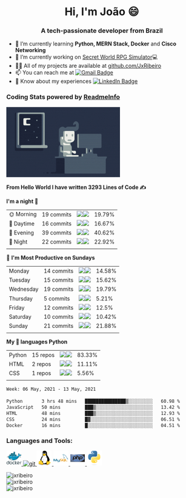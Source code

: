 
<!--
**JxRibeiro/JxRibeiro** is a ✨ _special_ ✨ repository because its `README.md` (this file) appears on your GitHub profile.

Here are some ideas to get you started:

- 🔭 I’m currently working on ...
- 🌱 I’m currently learning ...
- 👯 I’m looking to collaborate on ...
- 🤔 I’m looking for help with ...
- 💬 Ask me about ...
- 📫 How to reach me: ...
- 😄 Pronouns: ...
- ⚡ Fun fact: ...
-->

<h1 align="center">Hi, I'm João 😄</h1>
<h3 align="center">A tech-passionate developer from Brazil</h3>

- 🌱 I’m currently learning **Python, MERN Stack, Docker** and **Cisco Networking**
- 🔭 I’m currently working on [Secret World RPG Simulator](https://github.com/JxRibeiro/Secret-World-RPG)💻
- 👨‍💻 All of my projects are available at [github.com/JxRibeiro](github.com/JxRibeiro)
- 📫 You can reach me at [![Gmail Badge](https://img.shields.io/badge/-joaomarcio.ribeiro@gmail.com-c14438?style=flat&logo=Gmail&logoColor=white&link=mailto:joaomarcio.ribeiro@gmail.com)](mailto:joaomarcio.ribeiro@gmail.com) 
- 📄 Know about my experiences [![LinkedIn Badge](https://img.shields.io/badge/LinkedIn-0077B5?style=for-the-badge&logo=linkedin&logoColor=white&link=https://www.linkedin.com/in/joao-m-ribeiro/)](https://www.linkedin.com/in/joao-m-ribeiro/)

### Coding Stats powered by [ReadmeInfo](https://github.com/th3c0d3br34ker/github-readme-info)
![Coding Gif](https://raw.githubusercontent.com/AVS1508/AVS1508/master/assets/Night-Coding.gif)
<!--START_SECTION:readme-info-->
<!--START_SECTION_LINES_OF_CODE:readme-info-->
**From Hello World I have written 3293 Lines of Code ✍️**


<!--END_SECTION_LINES_OF_CODE:readme-info-->

<!--START_SECTION_DAILY_COMMIT:readme-info-->
**I'm a night 🦉** 

| | | | |
| --- | --- | --- | --- |
|🌞 Morning                |19 commits          |![](https://via.placeholder.com/80x22/000000/000000?text=+)![](https://via.placeholder.com/320x22/b8b8b8/b8b8b8?=text=+)|19.79%|
|🌆 Daytime                |16 commits          |![](https://via.placeholder.com/68x22/000000/000000?text=+)![](https://via.placeholder.com/332x22/b8b8b8/b8b8b8?=text=+)|16.67%|
|🌃 Evening                |39 commits          |![](https://via.placeholder.com/164x22/000000/000000?text=+)![](https://via.placeholder.com/236x22/b8b8b8/b8b8b8?=text=+)|40.62%|
|🌙 Night                  |22 commits          |![](https://via.placeholder.com/92x22/000000/000000?text=+)![](https://via.placeholder.com/308x22/b8b8b8/b8b8b8?=text=+)|22.92%|
| | | | |

<!--END_SECTION_DAILY_COMMIT:readme-info-->

<!--START_SECTION_WEEKLY_COMMIT:readme-info-->
📅 **I'm Most Productive on Sundays** 

| | | | |
| --- | --- | --- | --- |
|Monday                   |14 commits          |![](https://via.placeholder.com/60x22/000000/000000?text=+)![](https://via.placeholder.com/340x22/b8b8b8/b8b8b8?=text=+)|14.58%|
|Tuesday                  |15 commits          |![](https://via.placeholder.com/64x22/000000/000000?text=+)![](https://via.placeholder.com/336x22/b8b8b8/b8b8b8?=text=+)|15.62%|
|Wednesday                |19 commits          |![](https://via.placeholder.com/80x22/000000/000000?text=+)![](https://via.placeholder.com/320x22/b8b8b8/b8b8b8?=text=+)|19.79%|
|Thursday                 |5 commits           |![](https://via.placeholder.com/20x22/000000/000000?text=+)![](https://via.placeholder.com/380x22/b8b8b8/b8b8b8?=text=+)|5.21%|
|Friday                   |12 commits          |![](https://via.placeholder.com/48x22/000000/000000?text=+)![](https://via.placeholder.com/352x22/b8b8b8/b8b8b8?=text=+)|12.5%|
|Saturday                 |10 commits          |![](https://via.placeholder.com/40x22/000000/000000?text=+)![](https://via.placeholder.com/360x22/b8b8b8/b8b8b8?=text=+)|10.42%|
|Sunday                   |21 commits          |![](https://via.placeholder.com/88x22/000000/000000?text=+)![](https://via.placeholder.com/312x22/b8b8b8/b8b8b8?=text=+)|21.88%|
| | | | |

<!--END_SECTION_WEEKLY_COMMIT:readme-info-->

<!--START_SECTION_LANGUAGE:readme-info-->
**My 💖 languages Python** 

| | | | |
| --- | --- | --- | --- |
|Python                   |15 repos|            ![](https://via.placeholder.com/332x22/000000/000000?text=+)![](https://via.placeholder.com/68x22/b8b8b8/b8b8b8?=text=+)|83.33%|
|HTML                     |2 repos|             ![](https://via.placeholder.com/44x22/000000/000000?text=+)![](https://via.placeholder.com/356x22/b8b8b8/b8b8b8?=text=+)|11.11%|
|CSS                      |1 repos|             ![](https://via.placeholder.com/24x22/000000/000000?text=+)![](https://via.placeholder.com/376x22/b8b8b8/b8b8b8?=text=+)|5.56%|
| | | | |

<!--END_SECTION_LANGUAGE:readme-info-->
<!--END_SECTION:readme-info-->

<!--START_SECTION:waka-->
```text
Week: 06 May, 2021 - 13 May, 2021

Python       3 hrs 48 mins   ███████████████▒░░░░░░░░░   60.98 % 
JavaScript   50 mins         ███▒░░░░░░░░░░░░░░░░░░░░░   13.42 % 
HTML         48 mins         ███▒░░░░░░░░░░░░░░░░░░░░░   12.93 % 
CSS          24 mins         █▓░░░░░░░░░░░░░░░░░░░░░░░   06.51 % 
Docker       16 mins         █░░░░░░░░░░░░░░░░░░░░░░░░   04.51 % 
```
<!--END_SECTION:waka-->

<h3 align="left">Languages and Tools:</h3>

<p align="left"> <a href="https://www.docker.com/" target="_blank"> <img src="https://raw.githubusercontent.com/devicons/devicon/master/icons/docker/docker-original-wordmark.svg" alt="docker" width="40" height="40"/> </a> <a href="https://git-scm.com/" target="_blank"> <img src="https://www.vectorlogo.zone/logos/git-scm/git-scm-icon.svg" alt="git" width="40" height="40"/> </a> <a href="https://www.linux.org/" target="_blank"> <img src="https://raw.githubusercontent.com/devicons/devicon/master/icons/linux/linux-original.svg" alt="linux" width="40" height="40"/> </a> <a href="https://www.mysql.com/" target="_blank"> <img src="https://raw.githubusercontent.com/devicons/devicon/master/icons/mysql/mysql-original-wordmark.svg" alt="mysql" width="40" height="40"/> </a> <a href="https://www.php.net" target="_blank"> <img src="https://raw.githubusercontent.com/devicons/devicon/master/icons/php/php-original.svg" alt="php" width="40" height="40"/> </a> <a href="https://www.python.org" target="_blank"> <img src="https://raw.githubusercontent.com/devicons/devicon/master/icons/python/python-original.svg" alt="python" width="40" height="40"/> </a> </p>

<img src="https://github-readme-stats.vercel.app/api/top-langs?username=jxribeiro&theme=react&show_icons=true&locale=en&layout=default" alt="jxribeiro" />
<br>
<img src="https://github-readme-streak-stats.herokuapp.com/?user=jxribeiro&theme=react" alt="jxribeiro" />
<br>
<img src="https://github-readme-stats.vercel.app/api?username=jxribeiro&theme=react&show_icons=true&locale=en" alt="jxribeiro" />

